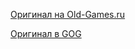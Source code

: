[Оригинал на Old-Games.ru](https://www.old-games.ru/game/258.html)

[Оригинал в GOG](https://www.gog.com/game/rise_of_the_triad__dark_war)